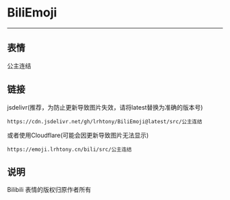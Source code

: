 # BiliEmoji
---
## 表情
公主连结
## 链接
jsdelivr(推荐，为防止更新导致图片失效，请将latest替换为准确的版本号)
```
https://cdn.jsdelivr.net/gh/lrhtony/BiliEmoji@latest/src/公主连结
```
或者使用Cloudflare(可能会因更新导致图片无法显示)
```
https://emoji.lrhtony.cn/bili/src/公主连结
```
## 说明
Bilibili 表情的版权归原作者所有
